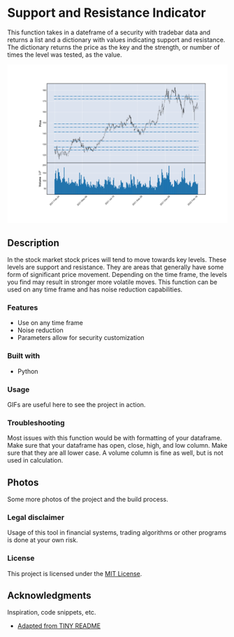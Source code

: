 # Support and Resistance Indicator

This function takes in a dateframe of a security with tradebar data and returns a list and a dictionary with values indicating support and resistance. The dictionary returns the price as the key and the strength, or number of times the level was tested, as the value.

<div align="center">
  <kbd>
    <img src="images/AAPL_Levels.png" />
  </kbd>
</div>

## Description

In the stock market stock prices will tend to move towards key levels. These levels are support and resistance. They are areas that generally have some form of significant price movement. Depending on the time frame, the levels you find may result in stronger more volatile moves. This function can be used on any time frame and has noise reduction capabilities.

### Features

- Use on any time frame
- Noise reduction
- Parameters allow for security customization

### Built with

- Python

### Usage

GIFs are useful here to see the project in action.

### Troubleshooting

Most issues with this function would be with formatting of your dataframe. Make sure that your dataframe has open, close, high, and low column. Make sure that they are all lower case. A volume column is fine as well, but is not used in calculation.

## Photos

Some more photos of the project and the build process.

### Legal disclaimer

Usage of this tool in financial systems, trading algorithms or other programs is done at your own risk. 

### License

This project is licensed under the [MIT License](./LICENSE.md).

## Acknowledgments

Inspiration, code snippets, etc.
* [Adapted from TINY README](https://gist.github.com/noperator/4eba8fae61a23dc6cb1fa8fbb9122d45)

